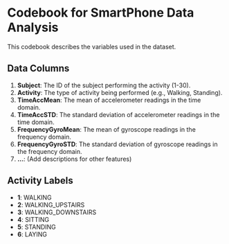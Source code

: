 # Codebook for SmartPhone Data Analysis

This codebook describes the variables used in the dataset.

## Data Columns

1. **Subject**: The ID of the subject performing the activity (1-30).
2. **Activity**: The type of activity being performed (e.g., Walking, Standing).
3. **TimeAccMean**: The mean of accelerometer readings in the time domain.
4. **TimeAccSTD**: The standard deviation of accelerometer readings in the time domain.
5. **FrequencyGyroMean**: The mean of gyroscope readings in the frequency domain.
6. **FrequencyGyroSTD**: The standard deviation of gyroscope readings in the frequency domain.
7. **...**: (Add descriptions for other features)

## Activity Labels

- **1**: WALKING
- **2**: WALKING_UPSTAIRS
- **3**: WALKING_DOWNSTAIRS
- **4**: SITTING
- **5**: STANDING
- **6**: LAYING


